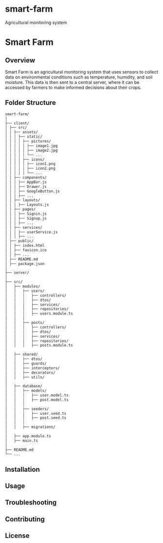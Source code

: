 # smart-farm
Agricultural monitoring system

# Smart Farm

## Overview

Smart Farm is an agricultural monitoring system that uses sensors to collect data on environmental conditions such as temperature, humidity, and soil moisture. This data is then sent to a central server, where it can be accessed by farmers to make informed decisions about their crops.

## Folder Structure
```bash
smart-farm/
│
├── client/
│ ├── src/
│ │ ├── assets/
│ │ │ ├── static/
│ │ │ │ ├── pictures/
│ │ │ │ │ ├── image1.jpg
│ │ │ │ │ ├── image2.jpg
│ │ │ │ │ └── ...
│ │ │ │ ├── icons/
│ │ │ │ │ ├── icon1.png
│ │ │ │ │ ├── icon2.png
│ │ │ │ │ └── ...
│ │ ├── components/
│ │ │ ├── AppBar.js
│ │ │ ├── Drawer.js
│ │ │ ├── GoogleButton.js
│ │ │ ├── ...
│ │ ├── layouts/
│ │ │ ├── Layouts.js
│ │ ├── pages/
│ │ │ ├── Signin.js
│ │ │ ├── Signup.js
│ │ │ ├── ...
│ │ ├── services/
│ │ │ ├── userService.js
│ │ │ ├── ...
│ ├── public/
│ │ ├── index.html
│ │ ├── favicon.ico
│ │ ├── ...
│ ├── README.md
│ ├── package.json
│
├── server/
│
├── src/
│   ├── modules/
│   │   ├── users/
│   │   │   ├── controllers/
│   │   │   ├── dtos/
│   │   │   ├── services/
│   │   │   ├── repositories/
│   │   │   ├── users.module.ts
│   │   │
│   │   ├── posts/
│   │   │   ├── controllers/
│   │   │   ├── dtos/
│   │   │   ├── services/
│   │   │   ├── repositories/
│   │   │   ├── posts.module.ts
│
│   ├── shared/
│   │   ├── dtos/
│   │   ├── guards/
│   │   ├── interceptors/
│   │   ├── decorators/
│   │   ├── utils/
│
│   ├── database/
│   │   ├── models/
│   │   │   ├── user.model.ts
│   │   │   ├── post.model.ts
│   │   │
│   │   ├── seeders/
│   │   │   ├── user.seed.ts
│   │   │   ├── post.seed.ts
│   │   │
│   │   ├── migrations/
│
│   ├── app.module.ts
│   ├── main.ts
│
├── README.md
└── ...
```


## Installation

## Usage

## Troubleshooting

## Contributing

## License


